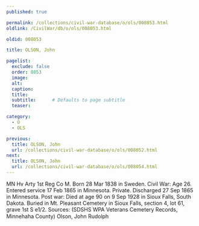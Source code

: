 ```yaml
---
published: true

permalink: /collections/civil-war-database/o/ols/008053.html
oldlink: /CivilWar/db/o/ols/008053.html

oldid: 008053

title: OLSON, John

pagelist:
  exclude: false
  order: 8053
  image: 
  alt:
  caption:
  title:
  subtitle:      # Defaults to page subtitle
  teaser:

category: 
  - O 
  - OLS

previous:
  title: OLSON, John
  url: /collections/civil-war-database/o/ols/008052.html  
next:
  title: OLSON, John
  url: /collections/civil-war-database/o/ols/008054.html   
---
```

MN Hv Arty 1st Reg Co M. Born 28 Mar 1838 in Sweden. Civil War: Age 26. Entered service 17 Feb 1865 in Minnesota. Private. Discharged 27 Sep 1865 in Minnesota. Post war: Died at age 90 on 9 Sep 1928 in Sioux Falls, South Dakota. Buried in Mt. Pleasant Cemetery in Sioux Falls, section 4, lot 61, grave 1st S e1/2. Sources: (SDSHS WPA Veterans Cemetery Records, Minnehaha County) &#147;Olson, John Rudolph&#148;